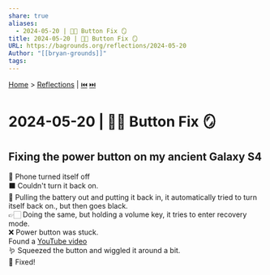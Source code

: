 ```yaml
---
share: true
aliases:
  - 2024-05-20 | 🔘🔧 Button Fix 🪞
title: 2024-05-20 | 🔘🔧 Button Fix 🪞
URL: https://bagrounds.org/reflections/2024-05-20
Author: "[[bryan-grounds]]"
tags:
---
```

[Home](../index.md) > [Reflections](./index.md) | [⏮️](./2024-05-19.md) [⏭️](./2024-05-28.md)  
# 2024-05-20 | 🔘🔧 Button Fix 🪞  
## Fixing the power button on my ancient Galaxy S4  
🤔 Phone turned itself off  
⬛ Couldn't turn it back on.  
🔋 Pulling the battery out and putting it back in, it automatically tried to turn itself back on., but then goes black.  
👉🏻 Doing the same, but holding a volume key, it tries to enter recovery mode.  
❌ Power button was stuck.  
Found a [YouTube video](https://youtu.be/pqBgbN8NLjI)  
🪱 Squeezed the button and wiggled it around a bit.  
🎉 Fixed!  

